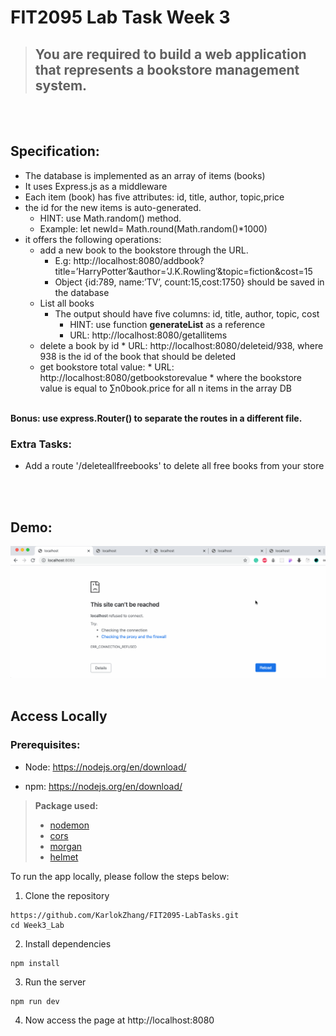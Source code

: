 # FIT2095 Lab Task Week 3

> ## You are required to build a web application that represents a bookstore management system.
<br><br/>

## Specification:

*  The database is implemented as an array of items (books)
*  It uses Express.js as a middleware
*  Each item (book) has five attributes: id, title, author, topic,price
*  the id for the new items is auto-generated.
    * HINT: use Math.random() method.
    * Example: let newId= Math.round(Math.random()*1000)
* it offers the following operations:
    * add a new book to the bookstore through the URL.
        * E.g: http://localhost:8080/addbook?title=’HarryPotter’&author=’J.K.Rowling’&topic=fiction&cost=15
        * Object {id:789, name:’TV’, count:15,cost:1750} should be saved in the database
    * List all books
        * The output should have five columns: id, title, author, topic, cost
            * HINT: use function **generateList** as a reference
            * URL: http://localhost:8080/getallitems
    * delete a book by id
            * URL: http://localhost:8080/deleteid/938, where 938 is the id of the book that should be deleted
    * get bookstore total value:
            * URL: http://localhost:8080/getbookstorevalue
            * where the bookstore value is equal to ∑n0book.price for all n items in the array DB
<br></br>

**Bonus:  use express.Router() to separate the routes in a different file.**

### Extra Tasks:
* Add a route '/deleteallfreebooks' to delete all free books from your store

<br></br>

## Demo:

![demo](./images/demo.gif)
<br></br>
## Access Locally

### Prerequisites:

- Node: https://nodejs.org/en/download/

- npm: https://nodejs.org/en/download/

> **Package used:**
>
> - [nodemon](https://www.npmjs.com/package/nodemon)
> - [cors](https://www.npmjs.com/package/cors)
> - [morgan](https://www.npmjs.com/package/morgan)
> - [helmet](https://www.npmjs.com/package/helmet)
>


To run the app locally, please follow the steps below:

1. Clone the repository
```
https://github.com/KarlokZhang/FIT2095-LabTasks.git
cd Week3_Lab
```
2. Install dependencies
```
npm install
```
3. Run the server
```
npm run dev
```
4. Now access the page at http://localhost:8080

